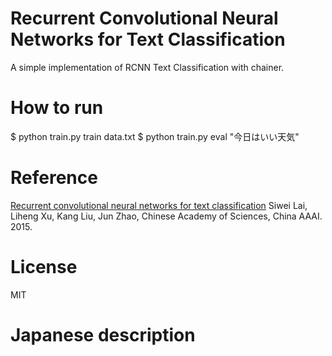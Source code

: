 # Recurrent Convolutional Neural Networks for Text Classification

A simple implementation of RCNN Text Classification with chainer.

# How to run

$ python train.py train data.txt
$ python train.py eval "今日はいい天気"

# Reference
[Recurrent convolutional neural networks for text classification](http://dl.acm.org/citation.cfm?id=2886636)
Siwei Lai, Liheng Xu, Kang Liu, Jun Zhao, Chinese Academy of Sciences, China
AAAI. 2015.

# License
MIT

# Japanese description
